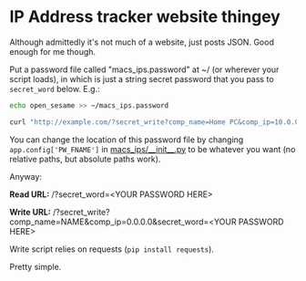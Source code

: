 # IP Address tracker website thingey

Although admittedly it's not much of a website, just posts JSON.
Good enough for me though.

Put a password file called "macs_ips.password" at ~/ (or wherever your script loads), in which is just a string secret password that you pass to `secret_word` below. E.g.:

```bash
echo open_sesame >> ~/macs_ips.password

curl "http://example.com/?secret_write?comp_name=Home PC&comp_ip=10.0.0.2&secret_word=open_sesame
```

You can change the location of this password file by changing `app.config['PW_FNAME']` in [macs_ips/\_\_init\_\_.py](macs_ips/__init__.py#L15) to be whatever you want (no relative paths, but absolute paths work).


Anyway:

**Read URL:** /?secret\_word=\<YOUR PASSWORD HERE\>

**Write URL:** /?secret\_write?comp\_name=NAME&comp\_ip=0.0.0.0&secret\_word=\<YOUR PASSWORD HERE\>

Write script relies on requests (`pip install requests`).

Pretty simple.
